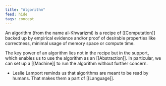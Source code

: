 ```yaml
---
title: "Algorithm"
feed: hide
tags: concept
---
```


An algorithm (from the name al-Khwarizmi) is a recipe of [[Computation]] backed up by empirical evidence and/or proof of desirable properties like correctness, minimal usage of memory space or compute time. 

The key power of an algorithm lies not in the recipe but in the support, which enables us to use the algorithm as an [[Abstraction]]. In particular, we can set up a [[Machine]] to run the algorithm without further concern.

* Leslie Lamport reminds us that algorithms are meant to be read by humans. That makes them a part of [[Language]].